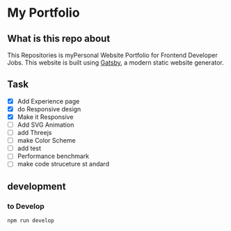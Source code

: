 # My Portfolio

## What is this repo about
This Repositories is myPersonal Website Portfolio for Frontend Developer Jobs.
This website is built using [Gatsby](https://www.gatsbyjs.com/), a modern static website generator.

## Task
- [x] Add Experience page
- [x] do Responsive design
- [x] Make it Responsive
- [ ] Add SVG Animation
- [ ] add Threejs
- [ ] make Color Scheme
- [ ] add test
- [ ] Performance benchmark
- [ ] make code struceture st andard

## development

### to Develop
`npm run develop`
